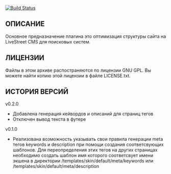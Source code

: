 [![Build Status](https://travis-ci.org/stfalcon-studio/ls-plugin_seo.png?branch=master)](https://travis-ci.org/stfalcon-studio/ls-plugin_seo)

ОПИСАНИЕ
--------

Основное предназначение плагина это оптимизация структуры сайта на LiveStreet CMS
для поисковых систем.

ЛИЦЕНЗИИ
-------

Файлы в этом архиве распостраняются по лицензии GNU GPL. Вы можете найти копию
этой лицензии в файле LICENSE.txt.


ИСТОРИЯ ВЕРСИЙ
--------------

v0.2.0
- Добавлена генерация кейвордов и описаний для страниц тегов
- Отключен вывод текста в футере

v0.1.0
- Реализована возможность указывать свои правила генерации meta тегов keywords и
description при помощи создания соответсвующих шаблонов. Для переопределения
этих тегов на других страницах необходимо создать шаблон имя которого соответсвует
имени экшена в директории /templates/skin/default/meta/keywords или
/templates/skin/default/meta/description
